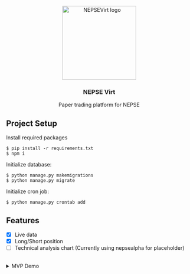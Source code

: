 <p align="center">
    <img src="https://github.com/iamaakashbasnet/nepse-virt/assets/136826895/e0de5eb8-4eba-4b5f-839d-75d9c490c1a8" alt="NEPSEVirt logo" width="200" />
</p>
<h3 align="center">NEPSE Virt</h3>
<p align="center">Paper trading platform for NEPSE</p>

## Project Setup

Install required packages

```
$ pip install -r requirements.txt
$ npm i
```

Initialize database:

```
$ python manage.py makemigrations
$ python manage.py migrate
```

Initialize cron job:
```
$ python manage.py crontab add
```

## Features
- [x] Live data
- [x] Long/Short position
- [ ] Technical analysis chart (Currently using nepsealpha for placeholder)

<br />

<details>
    <summary>MVP Demo</summary>
    <br>
    <p align="center">
        <img src="https://github.com/iamaakashbasnet/nepsevirt/assets/136826895/2952d50f-8d0d-4480-8d09-68db05224890" alt="NEPSEVirt demo" width="100%" />
    </p>
</details>
